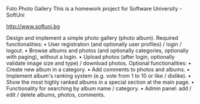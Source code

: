 Foto
Photo Gallery
This is a homework project for Software University - SoftUni

http://www.softuni.bg


Design and implement a simple photo gallery (photo album).
Required functionalities:
•	User registration (and optionally user profiles) / login / logout.
•	Browse albums and photos (and optionally categories, optionally with paging), without a login.
•	Upload photos (after login, optionally validate image size and type) / download photos.
Optional functionalities:
•	Create new album in a category.
•	Add comments to photos and albums.
•	Implement album's ranking system (e.g. vote from 1 to 10 or like / dislike).
•	Show the most highly ranked albums in a special section at the main page.
•	Functionality for searching by album name / category.
•	Admin panel: add / edit / delete albums, photos, comments.
